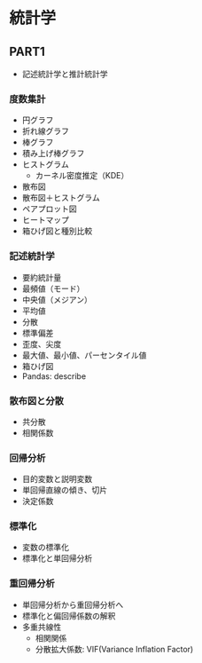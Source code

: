 # 統計学
## PART1
- 記述統計学と推計統計学
### 度数集計
- 円グラフ
- 折れ線グラフ
- 棒グラフ
- 積み上げ棒グラフ
- ヒストグラム
    - カーネル密度推定（KDE）
- 散布図
- 散布図＋ヒストグラム
- ペアプロット図
- ヒートマップ
- 箱ひげ図と種別比較
### 記述統計学
- 要約統計量
- 最頻値（モード）
- 中央値（メジアン）
- 平均値
- 分散
- 標準偏差
- 歪度、尖度
- 最大値、最小値、パーセンタイル値
- 箱ひげ図
- Pandas: describe
### 散布図と分散
- 共分散
- 相関係数
### 回帰分析
- 目的変数と説明変数
- 単回帰直線の傾き、切片
- 決定係数
### 標準化
- 変数の標準化
- 標準化と単回帰分析
### 重回帰分析
- 単回帰分析から重回帰分析へ
- 標準化と偏回帰係数の解釈
- 多重共線性
    - 相関関係
    - 分散拡大係数: VIF(Variance Inflation Factor)